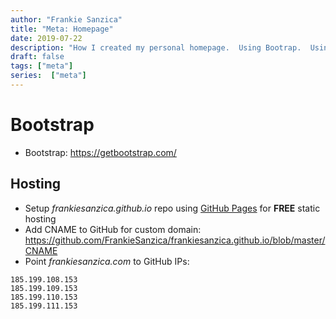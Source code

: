 ```yaml
---
author: "Frankie Sanzica"
title: "Meta: Homepage"
date: 2019-07-22
description: "How I created my personal homepage.  Using Bootrap.  Using simple HTML & CSS.  Hosted for FREE on GitHub Pages."
draft: false
tags: ["meta"]
series:  ["meta"]
---
```


# Bootstrap

* Bootstrap: https://getbootstrap.com/

## Hosting

* Setup *frankiesanzica.github.io* repo using [GitHub Pages](https://pages.github.com/) for **FREE** static hosting
* Add CNAME to GitHub for custom domain: https://github.com/FrankieSanzica/frankiesanzica.github.io/blob/master/CNAME
* Point *frankiesanzica.com* to GitHub IPs:

```
185.199.108.153
185.199.109.153
185.199.110.153
185.199.111.153
```